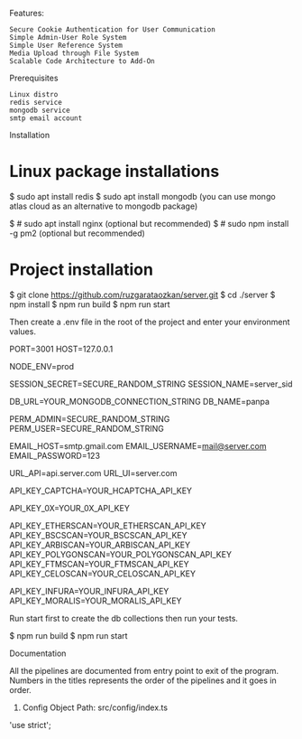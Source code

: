 Features:

    Secure Cookie Authentication for User Communication
    Simple Admin-User Role System
    Simple User Reference System
    Media Upload through File System
    Scalable Code Architecture to Add-On

Prerequisites

    Linux distro
    redis service
    mongodb service
    smtp email account

Installation

# Linux package installations

$ sudo apt install redis
$ sudo apt install mongodb (you can use mongo atlas cloud as an alternative to mongodb package)

$ # sudo apt install nginx (optional but recommended)
$ # sudo npm install -g pm2 (optional but recommended)

# Project installation

$ git clone https://github.com/ruzgarataozkan/server.git
$ cd ./server
$ npm install
$ npm run build
$ npm run start

Then create a .env file in the root of the project and enter your environment values.

PORT=3001
HOST=127.0.0.1

NODE_ENV=prod

SESSION_SECRET=SECURE_RANDOM_STRING
SESSION_NAME=server_sid

DB_URL=YOUR_MONGODB_CONNECTION_STRING
DB_NAME=panpa

PERM_ADMIN=SECURE_RANDOM_STRING
PERM_USER=SECURE_RANDOM_STRING

EMAIL_HOST=smtp.gmail.com
EMAIL_USERNAME=mail@server.com
EMAIL_PASSWORD=123

URL_API=api.server.com
URL_UI=server.com

API_KEY_CAPTCHA=YOUR_HCAPTCHA_API_KEY

API_KEY_0X=YOUR_0X_API_KEY

API_KEY_ETHERSCAN=YOUR_ETHERSCAN_API_KEY
API_KEY_BSCSCAN=YOUR_BSCSCAN_API_KEY
API_KEY_ARBISCAN=YOUR_ARBISCAN_API_KEY
API_KEY_POLYGONSCAN=YOUR_POLYGONSCAN_API_KEY
API_KEY_FTMSCAN=YOUR_FTMSCAN_API_KEY
API_KEY_CELOSCAN=YOUR_CELOSCAN_API_KEY

API_KEY_INFURA=YOUR_INFURA_API_KEY
API_KEY_MORALIS=YOUR_MORALIS_API_KEY

Run start first to create the db collections then run your tests.

$ npm run build
$ npm run start

Documentation

All the pipelines are documented from entry point to exit of the program. Numbers in the titles represents the order of the pipelines and it goes in order.

1. Config Object
   Path: src/config/index.ts

'use strict';
